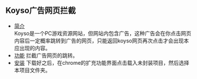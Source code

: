 ## Koyso广告网页拦截
- [简介](#简介)  
  Koyso是一个PC游戏资源网站，但网站内包含广告，这种广告会在你点击网页内容后一定概率跳转到广告的网页，只能返回koyso网页再次点击才会出现本应出现的内容。
- [功能](#功能)
  拦截广告网页的跳转。
- [安装](#安装)
  下载好之后，在chrome的扩充功能界面点击载入未封装项目，然后选择本项目文件夹。

